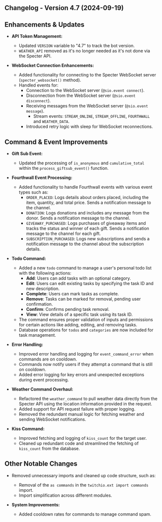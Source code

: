 ## Changelog - Version 4.7 (2024-09-19)

## Enhancements & Updates
- **API Token Management:**
  - Updated `VERSION` variable to "4.7" to track the bot version.
  - `WEATHER_API` removed as it's no longer needed as it's not done via the Specter API.

- **WebSocket Connection Enhancements:**
  - Added functionality for connecting to the Specter WebSocket server (`specter_websocket()` method).
  - Handled events for:
    - Connection to the WebSocket server (`@sio.event connect`).
    - Disconnection from the WebSocket server (`@sio.event disconnect`).
    - Receiving messages from the WebSocket server (`@sio.event message`).
        - Stream events: `STREAM_ONLINE`, `STREAM_OFFLINE`, `FOURTHWALL` and `WEATHER_DATA`.
    - Introduced retry logic with sleep for WebSocket reconnections.

## Command & Event Improvements
- **Gift Sub Event:**
  - Updated the processing of `is_anonymous` and `cumulative_total` within the `process_giftsub_event()` function.

- **Fourthwall Event Processing:**
  - Added functionality to handle Fourthwall events with various event types such as:
    - `ORDER_PLACED`: Logs details about orders placed, including the item, quantity, and total price. Sends a notification message to the channel.
    - `DONATION`: Logs donations and includes any message from the donor. Sends a notification message to the channel.
    - `GIVEAWAY_PURCHASED`: Logs purchases of giveaway items and tracks the status and winner of each gift. Sends a notification message to the channel for each gift.
    - `SUBSCRIPTION_PURCHASED`: Logs new subscriptions and sends a notification message to the channel about the subscription details.

- **Todo Command:**
  - Added a new `todo` command to manage a user's personal todo list with the following actions:
    - **Add**: Users can add tasks with an optional category.
    - **Edit**: Users can edit existing tasks by specifying the task ID and new description.
    - **Complete**: Users can mark tasks as complete.
    - **Remove**: Tasks can be marked for removal, pending user confirmation.
    - **Confirm**: Confirms pending task removal.
    - **View**: View details of a specific task using its task ID.
  - The command ensures proper validation of inputs and permissions for certain actions like adding, editing, and removing tasks.
  - Database operations for `todos` and `categories` are now included for task management.

- **Error Handling:**
  - Improved error handling and logging for `event_command_error` when commands are on cooldown.
  - Commands now notify users if they attempt a command that is still on cooldown.
  - Added error logging for key errors and unexpected exceptions during event processing.

- **Weather Command Overhaul:**
  - Refactored the `weather_command` to pull weather data directly from the Specter API using the location information provided in the request.
  - Added support for API request failure with proper logging.
  - Removed the redundant manual logic for fetching weather and sending WebSocket notifications.

- **Kiss Command:**
  - Improved fetching and logging of `kiss_count` for the target user.
  - Cleaned up redundant code and streamlined the fetching of `kiss_count` from the database.

## Other Notable Changes
- Removed unnecessary imports and cleaned up code structure, such as:
  - Removal of the `as commands` in the `twitchio.ext import commands` import.
  - Import simplification across different modules.

- **System Improvements:**
  - Added cooldown rates for commands to manage command spam.